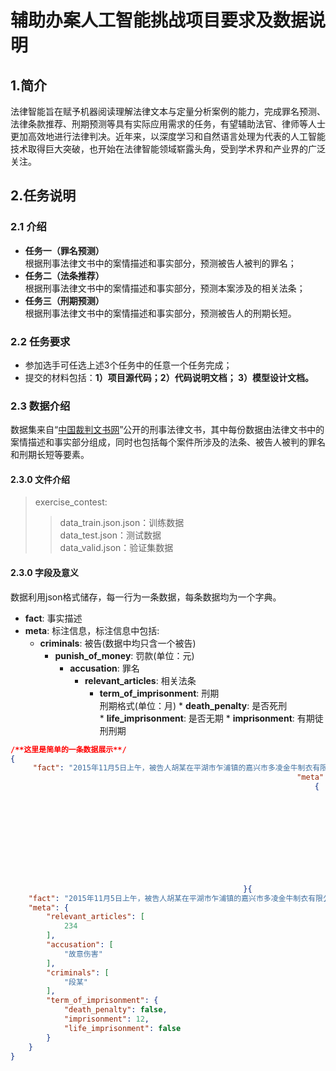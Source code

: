 # 辅助办案人工智能挑战项目要求及数据说明
## 1.简介   
法律智能旨在赋予机器阅读理解法律文本与定量分析案例的能力，完成罪名预测、法律条款推荐、刑期预测等具有实际应用需求的任务，有望辅助法官、律师等人士更加高效地进行法律判决。近年来，以深度学习和自然语言处理为代表的人工智能技术取得巨大突破，也开始在法律智能领域崭露头角，受到学术界和产业界的广泛关注。    
## 2.任务说明    
### 2.1 介绍    
* **任务一（罪名预测）**    
根据刑事法律文书中的案情描述和事实部分，预测被告人被判的罪名；    
* **任务二（法条推荐）**    
根据刑事法律文书中的案情描述和事实部分，预测本案涉及的相关法条；    
* **任务三（刑期预测）**     
根据刑事法律文书中的案情描述和事实部分，预测被告人的刑期长短。    
### 2.2 任务要求    
* 参加选手可任选上述3个任务中的任意一个任务完成；    
* 提交的材料包括：**1）项目源代码；2）代码说明文档； 3）模型设计文档。**    
### 2.3 数据介绍    
数据集来自“[中国裁判文书网](http://wenshu.court.gov.cn/)”公开的刑事法律文书，其中每份数据由法律文书中的案情描述和事实部分组成，同时也包括每个案件所涉及的法条、被告人被判的罪名和刑期长短等要素。    
#### 2.3.0 文件介绍    
> exercise_contest:    
>>   data_train.json.json：训练数据    
>>   data_test.json：测试数据     
>>   data_valid.json：验证集数据      
#### 2.3.0 字段及意义    
数据利用json格式储存，每一行为一条数据，每条数据均为一个字典。    
* **fact**: 事实描述  
* **meta**: 标注信息，标注信息中包括:   
    * **criminals**: 被告(数据中均只含一个被告)  
        * **punish\_of\_money**: 罚款(单位：元)
            * **accusation**: 罪名  
                * **relevant\_articles**: 相关法条  
                    * **term\_of\_imprisonment**: 刑期  
                            刑期格式(单位：月)
                                    * **death\_penalty**: 是否死刑  
                                            * **life\_imprisonment**: 是否无期
                                                    * **imprisonment**: 有期徒刑刑期
````json
/**这里是简单的一条数据展示**/
{   
     "fact": "2015年11月5日上午，被告人胡某在平湖市乍浦镇的嘉兴市多凌金牛制衣有限公司车间内，与被害人孙某因工作琐事发生口角，后被告人胡某用木制坐垫打伤被害人孙某左腹部。经平湖公安司法鉴定中心鉴定：孙某的左腹部损伤已达重伤二级。",   
                                                                "meta": 
                                                                    {  
                                                                                "relevant_articles": [234],  
                                                                                        "accusation": ["故意伤害"], 
                                                                                                "criminals": ["段某"],  
                                                                                                        "term_of_imprisonment": 
                                                                                                                {  
                                                                                                                                "death_penalty": false,  
                                                                                                                                            "imprisonment": 12,  
                                                                                                                                                        "life_imprisonment": false
                                                                                                                                                                }
                                                                                                                                                                    }
                                                    }{
    "fact": "2015年11月5日上午，被告人胡某在平湖市乍浦镇的嘉兴市多凌金牛制衣有限公司车间内，与被害人孙某因工作琐事发生口角，后被告人胡某用木制坐垫打伤被害人孙某左腹部。经平湖公安司法鉴定中心鉴定：孙某的左腹部损伤已达重伤二级。",
    "meta": {
        "relevant_articles": [
            234
        ],
        "accusation": [
            "故意伤害"
        ],
        "criminals": [
            "段某"
        ],
        "term_of_imprisonment": {
            "death_penalty": false,
            "imprisonment": 12,
            "life_imprisonment": false
        }
    }
}

````
